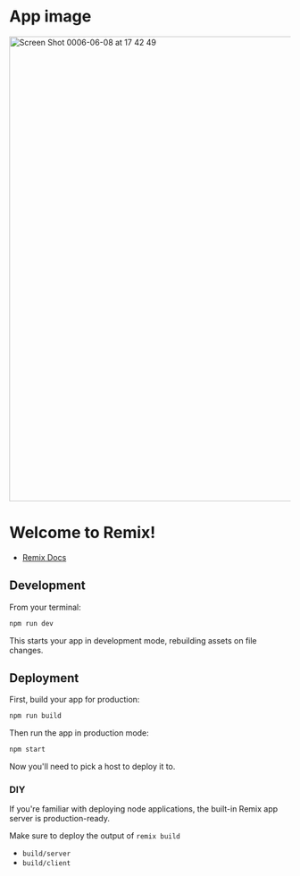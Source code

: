 # App image
<img width="832" alt="Screen Shot 0006-06-08 at 17 42 49" src="https://github.com/kazuo-mu/remix-official-tutorial/assets/11404775/1557d9f4-23f4-429c-9206-b3a75bb620f0">


# Welcome to Remix!

- [Remix Docs](https://remix.run/docs)

## Development

From your terminal:

```sh
npm run dev
```

This starts your app in development mode, rebuilding assets on file changes.

## Deployment

First, build your app for production:

```sh
npm run build
```

Then run the app in production mode:

```sh
npm start
```

Now you'll need to pick a host to deploy it to.

### DIY

If you're familiar with deploying node applications, the built-in Remix app server is production-ready.

Make sure to deploy the output of `remix build`

- `build/server`
- `build/client`
